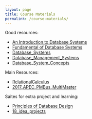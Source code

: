 ```yaml
---
layout: page
title: Course Materials
permalink: /course-materials/
---
```

Good resources:
* [An Introduction to Database Systems](https://libgen.pw/item?id=2158784&adblock=true)
* [Fundamental of Database Systems](/Database/Static_files/Fundamental_of_Database_Systems.pdf)
* [Database_Systems](https://libgen.pw/item?id=1360653&adblock=true)
* [Database_Management_Systems](/Database/Static_files/Database_Management_Systems.pdf)
* [Database_System_Concepts](/Database/Static_files/Database_System_Concepts.pdf)


Main Resources:
* [RelationalCalculus](/Database/Static_files/RelationalCalculus.pdf)
* [2017_APEC_PMBus_MultiMaster](/Database/Static_files/2017_APEC_PMBus_MultiMaster.pdf)


Saites for extra project and learning:
* [Principles of Database Design](https://swayam.gov.in/nd1_noc19_cs46/preview)
* [18_idea_projects](https://www.lovelycoding.org/2013/11/top-18-database-projects-ideas-for.engineering-bca-mca-btech-bsc.html)
